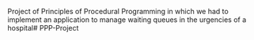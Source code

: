 Project of Principles of Procedural Programming in which we had to implement an application to manage waiting queues in the urgencies of a hospital# PPP-Project
